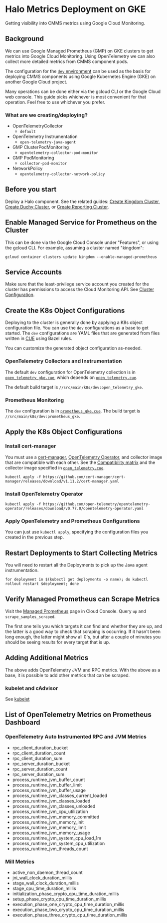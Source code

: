 # Halo Metrics Deployment on GKE

Getting visibility into CMMS metrics using Google Cloud Monitoring.

## Background

We can use Google Managed Prometheus (GMP) on GKE clusters to get metrics into
Google Cloud Monitoring. Using OpenTelemetry we can also collect more detailed
metrics from CMMS component pods.

The configuration for the [`dev` environment](../../src/main/k8s/dev) can be
used as the basis for deploying CMMS components using Google Kubernetes Engine
(GKE) on another Google Cloud project.

Many operations can be done either via the gcloud CLI or the Google Cloud web
console. This guide picks whichever is most convenient for that operation. Feel
free to use whichever you prefer.

### What are we creating/deploying?

*   OpenTelemetryCollector
    *   `default`
*   OpenTelemetry Instrumentation
    *   `open-telemetry-java-agent`
*   GMP ClusterPodMonitoring
    *   `opentelemetry-collector-pod-monitor`
*   GMP PodMonitoring
    *   `collector-pod-monitor`
*   NetworkPolicy
    *   `opentelemetry-collector-network-policy`

## Before you start

Deploy a Halo component. See the related guides:
[Create Kingdom Cluster](kingdom-deployment.md),
[Create Duchy Cluster](duchy-deployment.md), or
[Create Reporting Cluster](reporting-server-deployment.md).

## Enable Managed Service for Prometheus on the Cluster

This can be done via the Google Cloud Console under "Features", or using the
gcloud CLI. For example, assuming a cluster named "kingdom":

```shell
gcloud container clusters update kingdom --enable-managed-prometheus
```

## Service Accounts

Make sure that the least-privilege service account you created for the cluster
has permissions to access the Cloud Monitoring API. See
[Cluster Configuration](cluster-config.md#cluster-service-account).

## Create the K8s Object Configurations

Deploying to the cluster is generally done by applying a K8s object
configuration file. You can use the `dev` configurations as a base to get
started. The `dev` configurations are YAML files that are generated from files
written in [CUE](https://cuelang.org/) using Bazel rules.

You can customize the generated object configuration as-needed.

### OpenTelemetry Collectors and Instrumentation

The default `dev` configuration for OpenTelemetry collection is in
[`open_telemetry_gke.cue`](../../src/main/k8s/dev/open_telemetry_gke.cue), which
depends on [`open_telemetry.cue`](../../src/main/k8s/open_telemetry.cue).

The default build target is `//src/main/k8s/dev:open_telemetry_gke`.

### Prometheus Monitoring

The `dev` configuration is in
[`prometheus_gke.cue`](../../src/main/k8s/dev/prometheus_gke.cue). The build
target is `//src/main/k8s/dev:prometheus_gke`.

## Apply the K8s Object Configurations

### Install cert-manager

You must use a [cert-manager](https://github.com/cert-manager/cert-manager/),
[OpenTelemetry Operator](https://github.com/open-telemetry/opentelemetry-operator/),
and collector image that are compatible with each other. See the
[Compatibility matrix](https://github.com/open-telemetry/opentelemetry-operator#compatibility-matrix)
and the collector image specified in
[`open_telemetry.cue`](../../src/main/k8s/open_telemetry.cue).

```shell
kubectl apply -f https://github.com/cert-manager/cert-manager/releases/download/v1.11.2/cert-manager.yaml
```

### Install OpenTelemetry Operator

```shell
kubectl apply -f https://github.com/open-telemetry/opentelemetry-operator/releases/download/v0.77.0/opentelemetry-operator.yaml
```

### Apply OpenTelemetry and Prometheus Configurations

You can just use `kubectl apply`, specifying the configuration files you created
in the previous step.

## Restart Deployments to Start Collecting Metrics

You will need to restart all the Deployments to pick up the Java agent
instrumentation.

```shell
for deployment in $(kubectl get deployments -o name); do kubectl rollout restart $deployment; done
```

## Verify Managed Prometheus can Scrape Metrics

Visit the
[Managed Prometheus](https://console.cloud.google.com/monitoring/prometheus)
page in Cloud Console. Query `up` and `scrape_samples_scraped`.

The first one tells you which targets it can find and whether they are up, and
the latter is a good way to check that scraping is occurring. If it hasn't been
long enough, the latter might show all 0's, but after a couple of minutes you
should be seeing results for every target that is up.

## Adding Additional Metrics

The above adds OpenTelemetry JVM and RPC metrics. With the above as a base, it 
is possible to add other metrics that can be scraped.

### kubelet and cAdvisor

See
[kubelet](https://cloud.google.com/stackdriver/docs/managed-prometheus/setup-managed#kubelet-metrics)

## List of OpenTelemetry Metrics on Prometheus Dashboard

### OpenTelemetry Auto Instrumented RPC and JVM Metrics

-   rpc_client_duration_bucket
-   rpc_client_duration_count
-   rpc_client_duration_sum
-   rpc_server_duration_bucket
-   rpc_server_duration_count
-   rpc_server_duration_sum
-   process_runtime_jvm_buffer_count
-   process_runtime_jvm_buffer_limit
-   process_runtime_jvm_buffer_usage
-   process_runtime_jvm_classes_current_loaded
-   process_runtime_jvm_classes_loaded
-   process_runtime_jvm_classes_unloaded
-   process_runtime_jvm_cpu_utilization
-   process_runtime_jvm_memory_committed
-   process_runtime_jvm_memory_init
-   process_runtime_jvm_memory_limit
-   process_runtime_jvm_memory_usage
-   process_runtime_jvm_system_cpu_load_1m
-   process_runtime_jvm_system_cpu_utilization
-   process_runtime_jvm_threads_count

### Mill Metrics

-   active_non_daemon_thread_count
-   jni_wall_clock_duration_millis
-   stage_wall_clock_duration_millis
-   stage_cpu_time_duration_millis
-   initialization_phase_crypto_cpu_time_duration_millis
-   setup_phase_crypto_cpu_time_duration_millis
-   execution_phase_one_crypto_cpu_time_duration_millis
-   execution_phase_two_crypto_cpu_time_duration_millis
-   execution_phase_three_crypto_cpu_time_duration_millis
